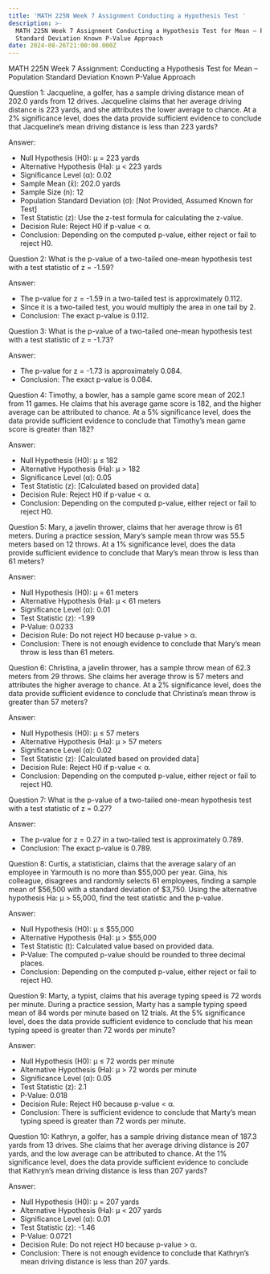 ```yaml
---
title: 'MATH 225N Week 7 Assignment Conducting a Hypothesis Test '
description: >-
  MATH 225N Week 7 Assignment Conducting a Hypothesis Test for Mean – Population
  Standard Deviation Known P-Value Approach
date: 2024-08-26T21:00:00.000Z
---
```


MATH 225N Week 7 Assignment: Conducting a Hypothesis Test for Mean – Population Standard Deviation Known P-Value Approach

Question 1: Jacqueline, a golfer, has a sample driving distance mean of 202.0 yards from 12 drives. Jacqueline claims that her average driving distance is 223 yards, and she attributes the lower average to chance. At a 2% significance level, does the data provide sufficient evidence to conclude that Jacqueline’s mean driving distance is less than 223 yards?

Answer:

* Null Hypothesis (H0): μ = 223 yards
* Alternative Hypothesis (Ha): μ \< 223 yards
* Significance Level (α): 0.02
* Sample Mean (x̄): 202.0 yards
* Sample Size (n): 12
* Population Standard Deviation (σ): \[Not Provided, Assumed Known for Test]
* Test Statistic (z): Use the z-test formula for calculating the z-value.
* Decision Rule: Reject H0 if p-value \< α.
* Conclusion: Depending on the computed p-value, either reject or fail to reject H0.

Question 2: What is the p-value of a two-tailed one-mean hypothesis test with a test statistic of z = -1.59?

Answer:

* The p-value for z = -1.59 in a two-tailed test is approximately 0.112.
* Since it is a two-tailed test, you would multiply the area in one tail by 2.
* Conclusion: The exact p-value is 0.112.

Question 3: What is the p-value of a two-tailed one-mean hypothesis test with a test statistic of z = -1.73?

Answer:

* The p-value for z = -1.73 is approximately 0.084.
* Conclusion: The exact p-value is 0.084.

Question 4: Timothy, a bowler, has a sample game score mean of 202.1 from 11 games. He claims that his average game score is 182, and the higher average can be attributed to chance. At a 5% significance level, does the data provide sufficient evidence to conclude that Timothy’s mean game score is greater than 182?

Answer:

* Null Hypothesis (H0): μ ≤ 182
* Alternative Hypothesis (Ha): μ > 182
* Significance Level (α): 0.05
* Test Statistic (z): \[Calculated based on provided data]
* Decision Rule: Reject H0 if p-value \< α.
* Conclusion: Depending on the computed p-value, either reject or fail to reject H0.

Question 5: Mary, a javelin thrower, claims that her average throw is 61 meters. During a practice session, Mary’s sample mean throw was 55.5 meters based on 12 throws. At a 1% significance level, does the data provide sufficient evidence to conclude that Mary’s mean throw is less than 61 meters?

Answer:

* Null Hypothesis (H0): μ = 61 meters
* Alternative Hypothesis (Ha): μ \< 61 meters
* Significance Level (α): 0.01
* Test Statistic (z): -1.99
* P-Value: 0.0233
* Decision Rule: Do not reject H0 because p-value > α.
* Conclusion: There is not enough evidence to conclude that Mary’s mean throw is less than 61 meters.

Question 6: Christina, a javelin thrower, has a sample throw mean of 62.3 meters from 29 throws. She claims her average throw is 57 meters and attributes the higher average to chance. At a 2% significance level, does the data provide sufficient evidence to conclude that Christina’s mean throw is greater than 57 meters?

Answer:

* Null Hypothesis (H0): μ ≤ 57 meters
* Alternative Hypothesis (Ha): μ > 57 meters
* Significance Level (α): 0.02
* Test Statistic (z): \[Calculated based on provided data]
* Decision Rule: Reject H0 if p-value \< α.
* Conclusion: Depending on the computed p-value, either reject or fail to reject H0.

Question 7: What is the p-value of a two-tailed one-mean hypothesis test with a test statistic of z = 0.27?

Answer:

* The p-value for z = 0.27 in a two-tailed test is approximately 0.789.
* Conclusion: The exact p-value is 0.789.

Question 8: Curtis, a statistician, claims that the average salary of an employee in Yarmouth is no more than $55,000 per year. Gina, his colleague, disagrees and randomly selects 61 employees, finding a sample mean of $56,500 with a standard deviation of $3,750. Using the alternative hypothesis Ha: μ > 55,000, find the test statistic and the p-value.

Answer:

* Null Hypothesis (H0): μ ≤ $55,000
* Alternative Hypothesis (Ha): μ > $55,000
* Test Statistic (t): Calculated value based on provided data.
* P-Value: The computed p-value should be rounded to three decimal places.
* Conclusion: Depending on the computed p-value, either reject or fail to reject H0.

Question 9: Marty, a typist, claims that his average typing speed is 72 words per minute. During a practice session, Marty has a sample typing speed mean of 84 words per minute based on 12 trials. At the 5% significance level, does the data provide sufficient evidence to conclude that his mean typing speed is greater than 72 words per minute?

Answer:

* Null Hypothesis (H0): μ ≤ 72 words per minute
* Alternative Hypothesis (Ha): μ > 72 words per minute
* Significance Level (α): 0.05
* Test Statistic (z): 2.1
* P-Value: 0.018
* Decision Rule: Reject H0 because p-value \< α.
* Conclusion: There is sufficient evidence to conclude that Marty’s mean typing speed is greater than 72 words per minute.

Question 10: Kathryn, a golfer, has a sample driving distance mean of 187.3 yards from 13 drives. She claims that her average driving distance is 207 yards, and the low average can be attributed to chance. At the 1% significance level, does the data provide sufficient evidence to conclude that Kathryn’s mean driving distance is less than 207 yards?

Answer:

* Null Hypothesis (H0): μ = 207 yards
* Alternative Hypothesis (Ha): μ \< 207 yards
* Significance Level (α): 0.01
* Test Statistic (z): -1.46
* P-Value: 0.0721
* Decision Rule: Do not reject H0 because p-value > α.
* Conclusion: There is not enough evidence to conclude that Kathryn’s mean driving distance is less than 207 yards.
